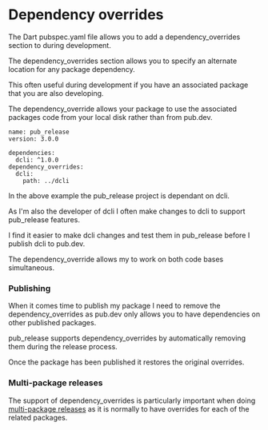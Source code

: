 # Dependency overrides

The Dart pubspec.yaml file allows you to add a dependency\_overrides section to during development.

The dependency\_overrides section allows you to specify an alternate location for any package dependency.

This often useful during development if you have an associated package that you are also developing.

The dependency\_override allows your package to use the associated packages code from your local disk rather than from pub.dev.

```text
name: pub_release
version: 3.0.0

dependencies: 
  dcli: ^1.0.0
dependency_overrides: 
  dcli: 
    path: ../dcli
```

In the above example the pub\_release project is dependant on dcli.

As I'm also the developer of dcli I often make changes to dcli to support pub\_release features.

I find it easier to make dcli changes and test them in pub\_release before I publish dcli to pub.dev.

The dependency\_override allows my to work on both code bases simultaneous.

### Publishing

When it comes time to publish my package I need to remove the dependency\_overrides as pub.dev only allows you to have dependencies on other published packages.

pub\_release supports dependency\_overrides by automatically removing them during the release process.

Once the package has been published it restores the original overrides.

### Multi-package releases

The support of dependency\_overrides is particularly important when doing [multi-package releases](simultaneous-releases/) as it is normally to have overrides for each of the related packages.

